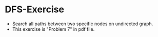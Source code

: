 # DFS-Exercise
* Search all paths between two specific nodes on undirected graph.
* This exercise is "Problem 7" in pdf file.
